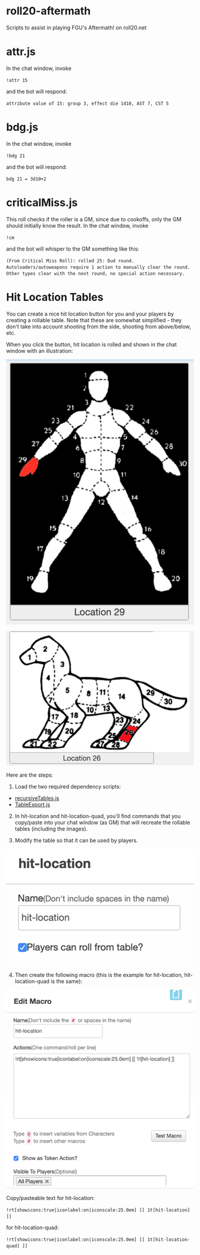 # roll20-aftermath
Scripts to assist in playing FGU's Aftermath! on roll20.net

# attr.js

In the chat window, invoke

`!attr 15`

and the bot will respond:

`attribute value of 15: group 3, effect die 1d10, AST 7, CST 5`

# bdg.js

In the chat window, invoke 

`!bdg 21`

and the bot will respond:

`bdg 21 = 3d10+2`

# criticalMiss.js

This roll checks if the roller is a GM, since due to cookoffs, only the GM should initially know the result.  In the chat window, invoke

`!cm`

and the bot will whisper to the GM something like this:

`(From Critical Miss Roll): rolled 25: Dud round. Autoloaders/autoweapons require 1 action to manually clear the round. Other types clear with the next round, no special action necessary.`

# Hit Location Tables

You can create a nice hit location button for you and your players by creating a rollable table.  Note that these are somewhat simplified - they don't take into account shooting from the side, shooting from above/below, etc.

When you click the button, hit location is rolled and shown in the chat window with an illustration:

![image](https://github.com/raindog308/roll20-aftermath/blob/master/img/image1a.png)

![image](https://github.com/raindog308/roll20-aftermath/blob/master/img/image1b.png)

Here are the steps:

1. Load the two required dependency scripts:

- [recursiveTables.js ](https://app.roll20.net/forum/post/2845333/script-recursivetables-expands-inline-rolls-in-rollable-table-results/?pagenum=1)
- [TableExport.js](https://app.roll20.net/forum/post/1144568/script-tableexport-a-script-for-exporting-rollable-tables-between-accounts)

2. In hit-location and hit-location-quad, you'll find commands that you copy/paste into your chat window (as GM) that will recreate the rollable tables (including the images).

3. Modify the table so that it can be used by players.

![image](https://github.com/raindog308/roll20-aftermath/blob/master/img/image2.png)

4. Then create the following macro (this is the example for hit-location, hit-location-quad is the same):

![image](https://github.com/raindog308/roll20-aftermath/blob/master/img/image3.png)

Copy/pasteable text for hit-location:

`!rt[showicons:true|iconlabel:on|iconscale:25.0em] [[ 1t[hit-location] ]]`

for hit-location-quad:

`!rt[showicons:true|iconlabel:on|iconscale:25.0em] [[ 1t[hit-location-quad] ]]`

